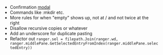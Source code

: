 - Confirmation [modal](https://github.com/rivo/tview/blob/master/demos/modal/main.go)
- Commands like :mkdir etc.
- More rules for when "empty" shows up, not at / and not twice at the right
- Disallow recursive copies or whatever
- Add an underscore for duplicate pasting
- Refactor out `ranger.sel = filepath.Join(ranger.wd, ranger.middlePane.GetSelectedEntryFromIndex(ranger.middlePane.selectedEntry))`
